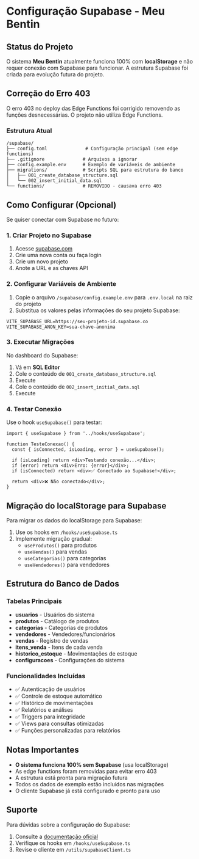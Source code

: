 # Configuração Supabase - Meu Bentin

## Status do Projeto

O sistema **Meu Bentin** atualmente funciona 100% com **localStorage** e não requer conexão com Supabase para funcionar. A estrutura Supabase foi criada para evolução futura do projeto.

## Correção do Erro 403

O erro 403 no deploy das Edge Functions foi corrigido removendo as funções desnecessárias. O projeto não utiliza Edge Functions.

### Estrutura Atual

```
/supabase/
├── config.toml              # Configuração principal (sem edge functions)
├── .gitignore              # Arquivos a ignorar
├── config.example.env      # Exemplo de variáveis de ambiente
├── migrations/             # Scripts SQL para estrutura do banco
│   ├── 001_create_database_structure.sql
│   └── 002_insert_initial_data.sql
└── functions/              # REMOVIDO - causava erro 403
```

## Como Configurar (Opcional)

Se quiser conectar com Supabase no futuro:

### 1. Criar Projeto no Supabase

1. Acesse [supabase.com](https://supabase.com)
2. Crie uma nova conta ou faça login
3. Crie um novo projeto
4. Anote a URL e as chaves API

### 2. Configurar Variáveis de Ambiente

1. Copie o arquivo `/supabase/config.example.env` para `.env.local` na raiz do projeto
2. Substitua os valores pelas informações do seu projeto Supabase:

```env
VITE_SUPABASE_URL=https://seu-projeto-id.supabase.co
VITE_SUPABASE_ANON_KEY=sua-chave-anonima
```

### 3. Executar Migrações

No dashboard do Supabase:

1. Vá em **SQL Editor**
2. Cole o conteúdo de `001_create_database_structure.sql`
3. Execute
4. Cole o conteúdo de `002_insert_initial_data.sql`
5. Execute

### 4. Testar Conexão

Use o hook `useSupabase()` para testar:

```tsx
import { useSupabase } from '../hooks/useSupabase';

function TesteConexao() {
  const { isConnected, isLoading, error } = useSupabase();
  
  if (isLoading) return <div>Testando conexão...</div>;
  if (error) return <div>Erro: {error}</div>;
  if (isConnected) return <div>✅ Conectado ao Supabase!</div>;
  
  return <div>❌ Não conectado</div>;
}
```

## Migração do localStorage para Supabase

Para migrar os dados do localStorage para Supabase:

1. Use os hooks em `/hooks/useSupabase.ts`
2. Implemente migração gradual:
   - `useProdutos()` para produtos
   - `useVendas()` para vendas
   - `useCategorias()` para categorias
   - `useVendedores()` para vendedores

## Estrutura do Banco de Dados

### Tabelas Principais

- **usuarios** - Usuários do sistema
- **produtos** - Catálogo de produtos
- **categorias** - Categorias de produtos
- **vendedores** - Vendedores/funcionários
- **vendas** - Registro de vendas
- **itens_venda** - Itens de cada venda
- **historico_estoque** - Movimentações de estoque
- **configuracoes** - Configurações do sistema

### Funcionalidades Incluídas

- ✅ Autenticação de usuários
- ✅ Controle de estoque automático
- ✅ Histórico de movimentações
- ✅ Relatórios e análises
- ✅ Triggers para integridade
- ✅ Views para consultas otimizadas
- ✅ Funções personalizadas para relatórios

## Notas Importantes

- **O sistema funciona 100% sem Supabase** (usa localStorage)
- As edge functions foram removidas para evitar erro 403
- A estrutura está pronta para migração futura
- Todos os dados de exemplo estão incluídos nas migrações
- O cliente Supabase já está configurado e pronto para uso

## Suporte

Para dúvidas sobre a configuração do Supabase:
1. Consulte a [documentação oficial](https://supabase.com/docs)
2. Verifique os hooks em `/hooks/useSupabase.ts`
3. Revise o cliente em `/utils/supabaseClient.ts`